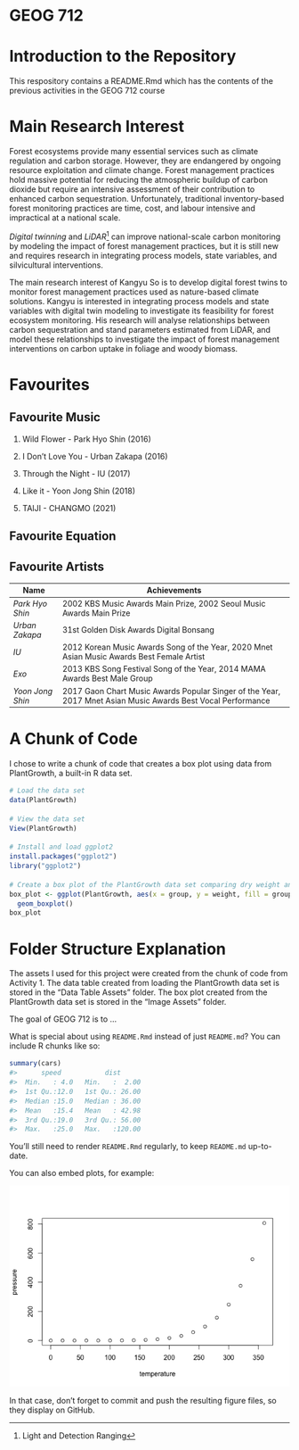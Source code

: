 
<!-- README.md is generated from README.Rmd. Please edit that file -->

# GEOG 712

<!-- badges: start -->
<!-- badges: end -->

# Introduction to the Repository

This respository contains a README.Rmd which has the contents of the
previous activities in the GEOG 712 course

# Main Research Interest

Forest ecosystems provide many essential services such as climate
regulation and carbon storage. However, they are endangered by ongoing
resource exploitation and climate change. Forest management practices
hold massive potential for reducing the atmospheric buildup of carbon
dioxide but require an intensive assessment of their contribution to
enhanced carbon sequestration. Unfortunately, traditional
inventory-based forest monitoring practices are time, cost, and labour
intensive and impractical at a national scale.

*Digital twinning* and *LiDAR*[^1] can improve national-scale carbon
monitoring by modeling the impact of forest management practices, but it
is still new and requires research in integrating process models, state
variables, and silvicultural interventions.

The main research interest of Kangyu So is to develop digital forest
twins to monitor forest management practices used as nature-based
climate solutions. Kangyu is interested in integrating process models
and state variables with digital twin modeling to investigate its
feasibility for forest ecosystem monitoring. His research will analyse
relationships between carbon sequestration and stand parameters
estimated from LiDAR, and model these relationships to investigate the
impact of forest management interventions on carbon uptake in foliage
and woody biomass.

# Favourites

## Favourite Music

1.  Wild Flower - Park Hyo Shin (2016)

2.  I Don’t Love You - Urban Zakapa (2016)

3.  Through the Night - IU (2017)

4.  Like it - Yoon Jong Shin (2018)

5.  TAIJI - CHANGMO (2021)

## Favourite Equation

## Favourite Artists

| **Name**         | **Achievements**                                                                                             |
|------------------|--------------------------------------------------------------------------------------------------------------|
| *Park Hyo Shin*  | 2002 KBS Music Awards Main Prize, 2002 Seoul Music Awards Main Prize                                         |
| *Urban Zakapa*   | 31st Golden Disk Awards Digital Bonsang                                                                      |
| *IU*             | 2012 Korean Music Awards Song of the Year, 2020 Mnet Asian Music Awards Best Female Artist                   |
| *Exo*            | 2013 KBS Song Festival Song of the Year, 2014 MAMA Awards Best Male Group                                    |
| *Yoon Jong Shin* | 2017 Gaon Chart Music Awards Popular Singer of the Year, 2017 Mnet Asian Music Awards Best Vocal Performance |

# A Chunk of Code

I chose to write a chunk of code that creates a box plot using data from
PlantGrowth, a built-in R data set.

``` r
# Load the data set
data(PlantGrowth)

# View the data set
View(PlantGrowth)

# Install and load ggplot2
install.packages("ggplot2")
library("ggplot2")

# Create a box plot of the PlantGrowth data set comparing dry weight and treatment condition
box_plot <- ggplot(PlantGrowth, aes(x = group, y = weight, fill = group)) +
  geom_boxplot()
box_plot
```

# Folder Structure Explanation

The assets I used for this project were created from the chunk of code
from Activity 1. The data table created from loading the PlantGrowth
data set is stored in the “Data Table Assets” folder. The box plot
created from the PlantGrowth data set is stored in the “Image Assets”
folder.

The goal of GEOG 712 is to …

What is special about using `README.Rmd` instead of just `README.md`?
You can include R chunks like so:

``` r
summary(cars)
#>      speed           dist       
#>  Min.   : 4.0   Min.   :  2.00  
#>  1st Qu.:12.0   1st Qu.: 26.00  
#>  Median :15.0   Median : 36.00  
#>  Mean   :15.4   Mean   : 42.98  
#>  3rd Qu.:19.0   3rd Qu.: 56.00  
#>  Max.   :25.0   Max.   :120.00
```

You’ll still need to render `README.Rmd` regularly, to keep `README.md`
up-to-date.

You can also embed plots, for example:

![](README_files/figure-gfm/pressure-1.png)<!-- -->

In that case, don’t forget to commit and push the resulting figure
files, so they display on GitHub.

[^1]: Light and Detection Ranging
